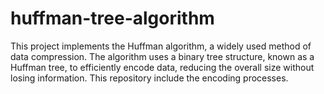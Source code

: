 # huffman-tree-algorithm
This project implements the Huffman algorithm, a widely used method of data compression. The algorithm uses a binary tree structure, known as a Huffman tree, to efficiently encode data, reducing the overall size without losing information. This repository include the encoding processes.
